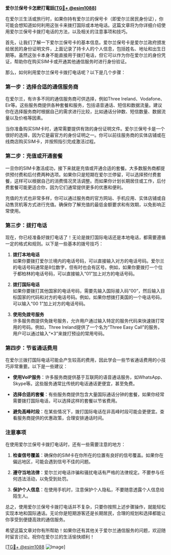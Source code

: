 **爱尔兰保号卡怎麽打電話[[TG💪+ @esim1088](https://t.me/s/esim1088)]**

在爱尔兰生活或旅行时，如果你持有爱尔兰的保号卡（即爱尔兰居民身份证），你可能会想知道如何利用这张卡来拨打国际或本地电话。这篇文章将为你详细介绍使用爱尔兰保号卡拨打电话的方法，以及相关的注意事项和技巧。

首先，让我们了解一下爱尔兰保号卡的基本信息。爱尔兰保号卡是爱尔兰政府颁发给居民的身份证明文件，上面记录了持卡人的个人信息，包括姓名、地址和出生日期等。虽然这张卡本身不能直接用于拨打电话，但它可以作为你在爱尔兰的身份凭证，帮助你在购买SIM卡或开通其他通信服务时进行身份验证。

那么，如何利用爱尔兰保号卡拨打电话呢？以下是几个步骤：

### 第一步：选择合适的通信服务商

在爱尔兰，有许多不同的通信服务商可供选择，例如Three Ireland、Vodafone、Eir等。这些服务商提供各种套餐和服务，包括语音通话、短信和数据流量。建议你在选择服务商时根据自己的需求进行比较，比如通话分钟数、短信数量、数据流量以及价格等因素。

当你准备购买SIM卡时，通常需要提供有效的身份证明文件。爱尔兰保号卡是一个很好的选择，因为它是最官方的身份证明之一。你可以前往服务商的实体店铺或在线商店购买SIM卡，并按照指引完成激活过程。

### 第二步：充值或开通套餐

一旦你的SIM卡激活成功，接下来就是充值或开通合适的套餐。大多数服务商都提供预付费和后付费两种选项。如果你只是短期在爱尔兰停留，可以选择预付费套餐，这样可以根据自己的消费情况灵活调整。而如果你计划长期居住或工作，后付费套餐可能更适合你，因为它们通常提供更多的优惠和便利。

充值的方式也非常多样，你可以通过服务商的官方网站、手机应用、实体店铺或自动售货机等方式进行充值。确保你了解充值的最低金额要求和有效期，以免影响正常使用。

### 第三步：拨打电话

现在，你已经准备好拨打电话了！无论是拨打国际电话还是本地电话，都需要遵循一定的格式和规则。以下是一些基本的拨号技巧：

1. **拨打本地电话**  
   如果你要拨打爱尔兰境内的电话号码，可以直接输入对方的电话号码。爱尔兰的电话号码通常是8位数字，但有时也会有区号。例如，如果你要拨打一个位于都柏林的电话号码，可以直接输入“01”加上对方的电话号码。

2. **拨打国际电话**  
   如果你要拨打其他国家的电话号码，需要先输入国际接入码“00”，然后输入目标国家的代码和对方的电话号码。例如，如果你想拨打美国的一个电话号码，可以输入“00 1”加上对方的电话号码。

3. **使用免拨号服务**  
   许多服务商提供免拨号服务，允许用户通过输入特定的服务代码来快速拨打常用的号码。例如，Three Ireland提供了一个名为“Three Easy Call”的服务，用户可以通过输入“*3”来拨打预设的常用号码。

### 第四步：节省通话费用

在爱尔兰拨打国际电话可能会产生较高的费用，因此学会一些节省通话费用的小技巧非常重要。以下是一些建议：

- **使用VoIP服务**：许多服务商提供基于互联网的语音通话服务，如WhatsApp、Skype等。这些服务通常比传统的电话通话更便宜，甚至免费。
  
- **选择合适的套餐**：有些服务商提供包含大量国际通话分钟的套餐，如果你经常需要拨打国际电话，可以选择这样的套餐以节省费用。

- **避免高峰时段**：在某些情况下，拨打国际电话在非高峰时段可能会更便宜。查看服务商提供的优惠政策，合理安排通话时间。

### 注意事项

在使用爱尔兰保号卡拨打电话时，还有一些需要注意的地方：

1. **检查信号覆盖**：确保你的SIM卡在你所在的位置有良好的信号覆盖。如果你在偏远地区，可能会遇到信号不佳的问题。

2. **遵守当地法律**：爱尔兰对电话诈骗和骚扰电话有严格的法律规定。不要参与任何违法活动，以免受到处罚。

3. **保护个人信息**：在使用手机时，注意保护个人隐私，不要随意透露个人信息给陌生人。

总之，使用爱尔兰保号卡拨打电话并不复杂，只要你按照上述步骤操作，就能轻松实现本地和国际通话。无论你是短期游客还是长期居民，合理的规划和选择都能让你享受到便捷高效的通信服务。

希望这篇文章对你有所帮助！如果你还有其他关于爱尔兰通信服务的问题，欢迎随时留言讨论。祝你在爱尔兰的生活愉快顺利！

[[TG💪+ @esim1088](https://t.me/s/esim1088) ![Image](https://i.postimg.cc/4NQfJmqS/Snipaste-2025-05-13-00-14-12.png)]